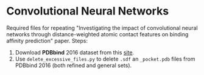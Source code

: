 # Convolutional Neural Networks
Required files for repeating "Investigating the impact of convolutional neural networks through distance-weighted atomic contact features on binding affinity prediction" paper.
Steps:
 1. Download **PDBbind** 2016 dataset from this [site](http://www.pdbbind.org.cn/).
 2. Use `delete_excessive_files.py` to delete `.sdf` an `_pocket.pdb` files from PDBbind 2016 (both refined and general sets).
